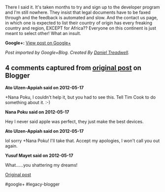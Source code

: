 <!--
date: '2012-05-17'
published: true
slug: 2012-05-apple-sucks
time_to_read: 5
title: Apple Sucks
-->

There I said it. It's taken months to try and sign up to the developer program and I'm still nowhere. They insist that legal documents have to be faxed through and the feedback is automated and slow. And the contact us page, in which one is expected to list their country of origin has every freaking country and region, EXCEPT for Africa?? Everyone on this continent is just meant to select other! What an insult.

**Google+:** [View post on Google+](https://plus.google.com/103392016560023386646/posts/aaqWPhdjkfX)

  
  
*Post imported by Google+Blog. Created By [Daniel Treadwell](http://minimali.se/).*



## 4 comments captured from [original post](https://ysfk.blogspot.com/2012/05/apple-sucks.html) on Blogger

**Ato Ulzen-Appiah said on 2012-05-17**

+Nana Poku, I couldn't help it, but you had to see this. Tell Tim Cook to do something about it. :-)

**Nana Poku said on 2012-05-17**

Hey I never said apple was perfect, they just make the best devices.

**Ato Ulzen-Appiah said on 2012-05-17**

lol sorry +Nana Poku! I'll take that. Accept my apologies, I won't call you out again.

**Yusuf Mayet said on 2012-05-17**

What......you shattering my dreams!



[Original post](https://ysfk.blogspot.com/2012/05/apple-sucks.html)

#google+ #legacy-blogger 
